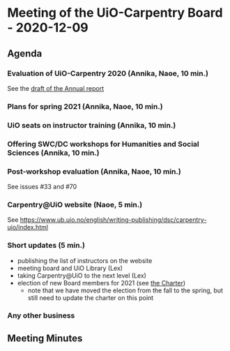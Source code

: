 # Meeting of the UiO-Carpentry Board - 2020-12-09

## Agenda

### Evaluation of UiO-Carpentry 2020 (Annika, Naoe, 10 min.)

See the [draft of the Annual report](https://github.com/uio-carpentry/organisational/blob/ebb9cb827cb20aca392248d6e7d41eb2039d0144/reporting/report_carpentry-uio_2020.md)

### Plans for spring 2021 (Annika, Naoe, 10 min.)

### UiO seats on instructor training (Annika, 10 min.)

### Offering SWC/DC workshops for Humanities and Social Sciences (Annika, 10 min.)

### Post-workshop evaluation (Annika, Naoe, 10 min.)

See issues #33 and #70 

### Carpentry\@UiO website (Naoe, 5 min.)

See https://www.ub.uio.no/english/writing-publishing/dsc/carpentry-uio/index.html

### Short updates (5 min.)

* publishing the list of instructors on the website
* meeting board and UiO Library (Lex)
* taking Carpentry@UiO to the next level (Lex)
* election of new Board members for 2021 (see [the Charter](https://governance.readthedocs.io/en/latest/charter.html#elections))
  * note that we have moved the election from the fall to the spring, but still need to update the charter on this point

### Any other business

## Meeting Minutes


